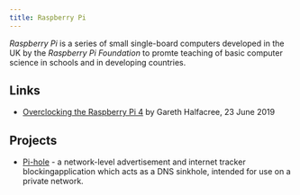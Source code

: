 ```yaml
---
title: Raspberry Pi
---
```


<dfn>Raspberry Pi</dfn> is a series of small single-board computers developed in the UK by the _Raspberry Pi Foundation_ to promte teaching of basic computer science in schools and in developing countries.

## Links

-   [Overclocking the Raspberry Pi 4](https://www.tomshardware.com/reviews/raspberry-pi-4-b-overclocking,6188.html) by Gareth Halfacree, 23 June 2019

## Projects

-   [Pi-hole](https://pi-hole.net/) - a network-level advertisement and internet tracker blockingapplication which acts as a DNS sinkhole, intended for use on a private network.
